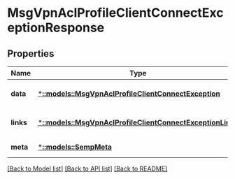 # MsgVpnAclProfileClientConnectExceptionResponse

## Properties
Name | Type | Description | Notes
------------ | ------------- | ------------- | -------------
**data** | [***::models::MsgVpnAclProfileClientConnectException**](MsgVpnAclProfileClientConnectException.md) |  | [optional] [default to null]
**links** | [***::models::MsgVpnAclProfileClientConnectExceptionLinks**](MsgVpnAclProfileClientConnectExceptionLinks.md) |  | [optional] [default to null]
**meta** | [***::models::SempMeta**](SempMeta.md) |  | [default to null]

[[Back to Model list]](../README.md#documentation-for-models) [[Back to API list]](../README.md#documentation-for-api-endpoints) [[Back to README]](../README.md)


